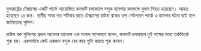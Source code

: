 যুক্তরাষ্ট্রের টেক্সাসের একটি পার্কে আয়োজিত কনসার্ট চলাকালে বন্দুক হামলায় কমপক্ষে দুজন নিহত হয়েছেন। আহত হয়েছেন ১৪ জন। স্থানীয় সময় গত শনিবার রাতে টেক্সাসের রাউন্ড রকের ওল্ড সেটলারস পার্কে এ হামলার ঘটনা ঘটে বলে জানিয়েছে পুলিশ।

রাউন্ড রক পুলিশের প্রধান অ্যালেন ব্যাংকস এক সংবাদ সম্মেলনে বলেন, কনসার্ট চলাকালে দুই পক্ষের মধ্যে তর্কবিতর্ক শুরু হয়। একপর্যায়ে কেউ একজন বন্দুক বের করে গুলি করতে শুরু করেন।

